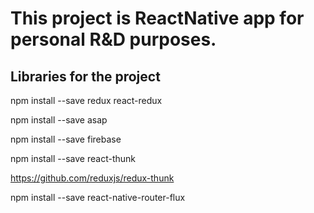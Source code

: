 # This project is ReactNative app for personal R&D purposes.

## Libraries for the project
npm install --save redux react-redux

npm install --save asap

npm install --save firebase

npm install --save react-thunk

https://github.com/reduxjs/redux-thunk

npm install --save react-native-router-flux
